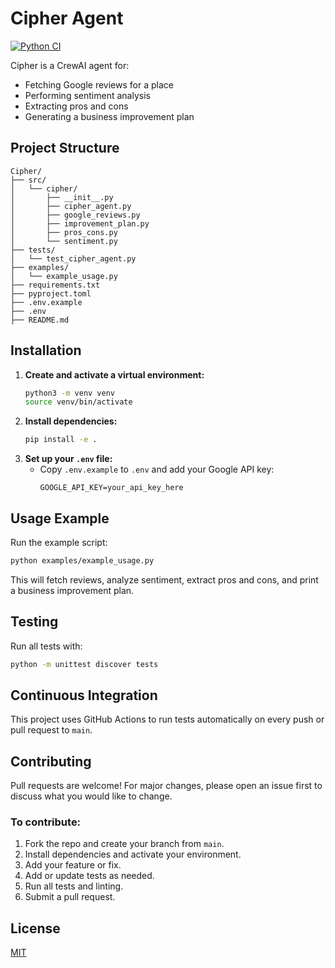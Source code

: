 # Cipher Agent

[![Python CI](https://github.com/yourusername/Agents-with-crewai/actions/workflows/python-ci.yml/badge.svg)](https://github.com/yourusername/Agents-with-crewai/actions/workflows/python-ci.yml)

Cipher is a CrewAI agent for:
- Fetching Google reviews for a place
- Performing sentiment analysis
- Extracting pros and cons
- Generating a business improvement plan

## Project Structure
```
Cipher/
├── src/
│   └── cipher/
│       ├── __init__.py
│       ├── cipher_agent.py
│       ├── google_reviews.py
│       ├── improvement_plan.py
│       ├── pros_cons.py
│       └── sentiment.py
├── tests/
│   └── test_cipher_agent.py
├── examples/
│   └── example_usage.py
├── requirements.txt
├── pyproject.toml
├── .env.example
├── .env
├── README.md
```

## Installation
1. **Create and activate a virtual environment:**
   ```bash
   python3 -m venv venv
   source venv/bin/activate
   ```
2. **Install dependencies:**
   ```bash
   pip install -e .
   ```
3. **Set up your `.env` file:**
   - Copy `.env.example` to `.env` and add your Google API key:
     ```env
     GOOGLE_API_KEY=your_api_key_here
     ```

## Usage Example
Run the example script:
```bash
python examples/example_usage.py
```
This will fetch reviews, analyze sentiment, extract pros and cons, and print a business improvement plan.

## Testing
Run all tests with:
```bash
python -m unittest discover tests
```

## Continuous Integration
This project uses GitHub Actions to run tests automatically on every push or pull request to `main`.

## Contributing
Pull requests are welcome! For major changes, please open an issue first to discuss what you would like to change.

### To contribute:
1. Fork the repo and create your branch from `main`.
2. Install dependencies and activate your environment.
3. Add your feature or fix.
4. Add or update tests as needed.
5. Run all tests and linting.
6. Submit a pull request.

## License
[MIT](LICENSE)
